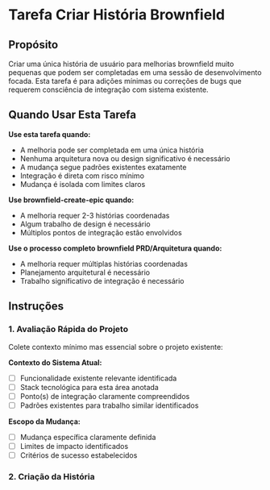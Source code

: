 <!-- Powered by JTECH™ Core -->

# Tarefa Criar História Brownfield

## Propósito

Criar uma única história de usuário para melhorias brownfield muito pequenas que podem ser completadas em uma sessão de desenvolvimento focada. Esta tarefa é para adições mínimas ou correções de bugs que requerem consciência de integração com sistema existente.

## Quando Usar Esta Tarefa

**Use esta tarefa quando:**

- A melhoria pode ser completada em uma única história
- Nenhuma arquitetura nova ou design significativo é necessário
- A mudança segue padrões existentes exatamente
- Integração é direta com risco mínimo
- Mudança é isolada com limites claros

**Use brownfield-create-epic quando:**

- A melhoria requer 2-3 histórias coordenadas
- Algum trabalho de design é necessário
- Múltiplos pontos de integração estão envolvidos

**Use o processo completo brownfield PRD/Arquitetura quando:**

- A melhoria requer múltiplas histórias coordenadas
- Planejamento arquitetural é necessário
- Trabalho significativo de integração é necessário

## Instruções

### 1. Avaliação Rápida do Projeto

Colete contexto mínimo mas essencial sobre o projeto existente:

**Contexto do Sistema Atual:**

- [ ] Funcionalidade existente relevante identificada
- [ ] Stack tecnológica para esta área anotada
- [ ] Ponto(s) de integração claramente compreendidos
- [ ] Padrões existentes para trabalho similar identificados

**Escopo da Mudança:**

- [ ] Mudança específica claramente definida
- [ ] Limites de impacto identificados
- [ ] Critérios de sucesso estabelecidos

### 2. Criação da História
